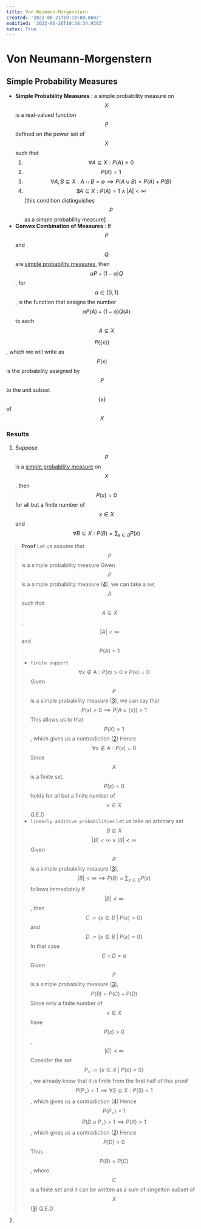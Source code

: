 ```yaml
---
title: Von Neumann-Morgenstern
created: '2022-06-21T19:18:00.060Z'
modified: '2022-06-26T10:58:34.930Z'
katex: True
---
```


# Von Neumann-Morgenstern
[](======================)
## Simple Probability Measures
- <a id="SPM"></a> **Simple Probability Measures** : a simple probability measure on $$X$$ is a real-valued function $$P$$ defined on the power set of $$X$$ such that
    1. <a id="SPM.1"></a>$$\forall A\subseteq X : P(A)\geq 0$$
    2. <a id="SPM.2"></a>$$P(X) = 1$$
    3. <a id="SPM.3"></a> $$\forall A,B\subseteq X : A\cap B=\emptyset \implies P(A \cup B) = P(A) + P(B)$$
    4. <a id="SPM.4"></a>$$\exists A\subseteq X : P(A)=1 \land |A|<\infty$$ [this condition distinguishes $$P$$ as a simple probability measure]
- <a id="comb"></a> **Convex Combination of Measures** : If $$P$$ and $$Q$$ are [simple probability measures](#SPM), then $$\alpha P + (1-\alpha)Q$$, for $$\alpha \in[0,1]$$, is the function that assigns the number $$\alpha P(A) + (1-\alpha)Q(A)$$ to each $$A\subseteq X$$

$$P(\{x\})$$, which we will write as $$P(x)$$ is the probability assigned by $$P$$ to the unit subset $$\{x\}$$ of $$X$$
[](======================)
### Results
[](======================)
1. Suppose $$P$$ is a [simple probability measure](#SPM) on $$X$$, then $$P(x)=0$$ for all but a finite number of $$x\in X$$ and $$\forall B\subseteq X : P(B) = \sum_{x\in B} P(x)$$
  > **Proof**
  > Let us assume that $$P$$ is a simple probability measure 
  > Given $$P$$ is a simple probability measure ([4](#SPM.4)), we can take a set $$A$$ such that $$A\subseteq X$$, $$|A|<\infty$$ and $$P(A) = 1$$ 
  > - `finite support`
  > $$\forall x\not\in A : P(x) > 0 \lor P(x) = 0$$
  > Given $$P$$ is a simple probability measure ([3](#SPM.3)), we can say that $$P(x)>0 \implies P(A\cup\{x\}) > 1$$
  > This allows us to that $$P(X)>1$$, which gives us a contradiction ([2](#SPM.2))
  > Hence $$\forall x\not\in A : P(x) = 0$$
  > Since $$A$$ is a finite set, $$P(x)=0$$ holds for all but a finite number of $$x\in X$$
  > Q.E.D
  > - `linearly additive probabilities`
  > Let us take an arbitrary set $$B\subseteq X$$
  > $$|B|<\infty \lor |B|\not< \infty$$ 
  > Given $$P$$ is a simple probability measure ([3](#SPM.3)), $$|B|<\infty \implies P(B) = \sum_{x\in B} P(x)$$ follows immediately
  > If $$|B|\not< \infty$$, then $$C:=\{x\in B ~|~ P(x)>0\}$$ and $$D:=\{x\in B ~|~ P(x)=0\}$$
  > In that case $$C\cap D = \emptyset$$
  > Given $$P$$ is a simple probability measure ([3](#SPM.3)), $$P(B) = P(C) + P(D)$$
  > Since only a finite number of $$x\in X$$ have $$P(x)>0$$, $$|C|<\infty$$
  > Consider the set $$P_+ := \{x\in X ~|~ P(x)>0\}$$, we already know that it is finite from the first half of this proof
  > $$P(P_+)<1 \implies \forall S\subseteq X : P(S)<1$$, which gives us a contradiction ([4](#SPM.4))
  > Hence $$P(P_+) = 1$$
  > $$P(D \cup P_+) > 1 \implies P(X)>1$$, which gives us a contradiction ([2](#SPM.2))
  > Hence $$P(D) = 0$$
  > Thus $$P(B) = P(C)$$, where $$C$$ is a finite set and it can be written as a sum of singelton subset of $$X$$ ([3](#SPM.3))
  > Q.E.D
[](======================)

2. 


